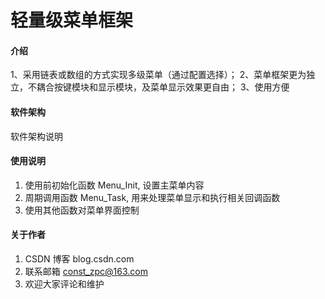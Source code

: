 # 轻量级菜单框架

#### 介绍
1、采用链表或数组的方式实现多级菜单（通过配置选择）；
2、菜单框架更为独立，不耦合按键模块和显示模块，及菜单显示效果更自由；
3、使用方便

#### 软件架构
软件架构说明

#### 使用说明
1.  使用前初始化函数 Menu_Init, 设置主菜单内容
2.  周期调用函数 Menu_Task, 用来处理菜单显示和执行相关回调函数
3.  使用其他函数对菜单界面控制


#### 关于作者
1.  CSDN 博客 blog.csdn.com
2.  联系邮箱 const_zpc@163.com
3.  欢迎大家评论和维护

